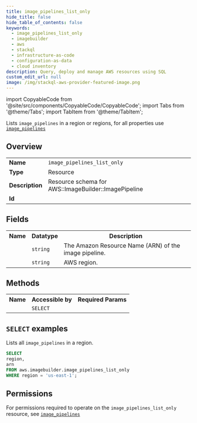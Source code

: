 ```yaml
---
title: image_pipelines_list_only
hide_title: false
hide_table_of_contents: false
keywords:
  - image_pipelines_list_only
  - imagebuilder
  - aws
  - stackql
  - infrastructure-as-code
  - configuration-as-data
  - cloud inventory
description: Query, deploy and manage AWS resources using SQL
custom_edit_url: null
image: /img/stackql-aws-provider-featured-image.png
---
```


import CopyableCode from '@site/src/components/CopyableCode/CopyableCode';
import Tabs from '@theme/Tabs';
import TabItem from '@theme/TabItem';

Lists <code>image_pipelines</code> in a region or regions, for all properties use <a href="/services/serviceName/image_pipelines/"><code>image_pipelines</code></a>

## Overview
<table>
<tbody>
<tr><td><b>Name</b></td><td><code>image_pipelines_list_only</code></td></tr>
<tr><td><b>Type</b></td><td>Resource</td></tr>
<tr><td><b>Description</b></td><td>Resource schema for AWS::ImageBuilder::ImagePipeline</td></tr>
<tr><td><b>Id</b></td><td><CopyableCode code="aws.imagebuilder.image_pipelines_list_only" /></td></tr>
</tbody>
</table>

## Fields
<table>
<tbody>
<tr><th>Name</th><th>Datatype</th><th>Description</th></tr><tr><td><CopyableCode code="arn" /></td><td><code>string</code></td><td>The Amazon Resource Name (ARN) of the image pipeline.</td></tr>
<tr><td><CopyableCode code="region" /></td><td><code>string</code></td><td>AWS region.</td></tr>
</tbody>
</table>

## Methods

<table>
<tbody>
  <tr>
    <th>Name</th>
    <th>Accessible by</th>
    <th>Required Params</th>
  </tr>
  <tr>
    <td><CopyableCode code="list_resources" /></td>
    <td><code>SELECT</code></td>
    <td><CopyableCode code="region" /></td>
  </tr>
</tbody>
</table>

## `SELECT` examples
Lists all <code>image_pipelines</code> in a region.
```sql
SELECT
region,
arn
FROM aws.imagebuilder.image_pipelines_list_only
WHERE region = 'us-east-1';
```


## Permissions

For permissions required to operate on the <code>image_pipelines_list_only</code> resource, see <a href="/services/imagebuilder/image_pipelines/#permissions"><code>image_pipelines</code></a>

